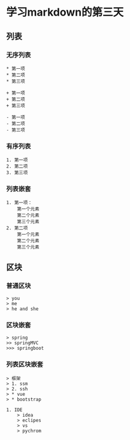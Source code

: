 # 学习markdown的第三天  
## 列表  
### 无序列表  
    
    * 第一项
    * 第二项
    * 第三项

    + 第一项
    + 第二项
    + 第三项

    - 第一项
    - 第二项
    - 第三项

### 有序列表

	1. 第一项
	2. 第二项
	3. 第三项

### 列表嵌套

	1. 第一项：
		第一个元素
		第二个元素
		第三个元素
	2. 第二项
		第一个元素
		第二个元素
		第三个元素

## 区块
### 普通区块

	> you
	> me
	> he and she

### 区块嵌套

	> spring
	>> springMVC
	>>> springboot

### 列表区块嵌套

	> 框架
	> 1. ssm
	> 2. ssh
	> * vue
	> * bootstrap

	1. IDE
		> idea
		> eclipes
		> vs
		> pychrom

